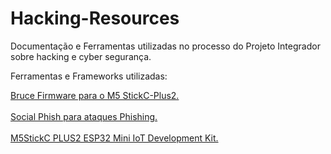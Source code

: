# Hacking-Resources
Documentação e Ferramentas utilizadas no processo do Projeto Integrador sobre hacking e cyber segurança.

Ferramentas e Frameworks utilizadas:

<a href="https://bruce.computer/">Bruce Firmware para o M5 StickC-Plus2.</a>
<br><br>
<a href="https://github.com/TYehan/SocialPhish">Social Phish para ataques Phishing.</a>
<br><br>
<a href="https://shop.m5stack.com/products/m5stickc-plus2-esp32-mini-iot-development-kit?variant=44269818216705">M5StickC PLUS2 ESP32 Mini IoT Development Kit.</a>

